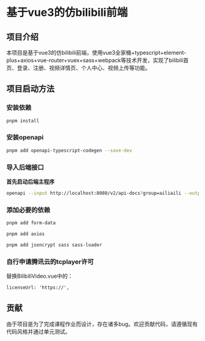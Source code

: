 # 基于vue3的仿bilibili前端

## 项目介绍

本项目是基于vue3的仿bilibili前端，使用vue3全家桶+typescript+element-plus+axios+vue-router+vuex+sass+webpack等技术开发，实现了bilibili首页、登录、注册、视频详情页、个人中心、视频上传等功能。

## 项目启动方法

### 安装依赖

```sh
pnpm install
```

### 安装openapi

```sh
pnpm add openapi-typescript-codegen --save-dev
```

### 导入后端接口

**首先启动后端主程序**

```sh
openapi --input http://localhost:8080/v2/api-docs?group=ailiaili --output ./generated --client axios
```

### 添加必要的依赖

```sh
pnpm add form-data

pnpm add axios

pnpm add jsencrypt sass sass-loader
```

### 自行申请腾讯云的tcplayer许可

替换BilibiliVideo.vue中的：

```html
licenseUrl: 'https://',
```

## 贡献

由于项目是为了完成课程作业而设计，存在诸多bug。欢迎贡献代码，请遵循现有代码风格并通过单元测试。
